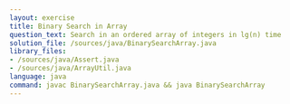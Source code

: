 ```yaml
---
layout: exercise
title: Binary Search in Array
question_text: Search in an ordered array of integers in lg(n) time
solution_file: /sources/java/BinarySearchArray.java
library_files:
- /sources/java/Assert.java
- /sources/java/ArrayUtil.java
language: java
command: javac BinarySearchArray.java && java BinarySearchArray
---
```

